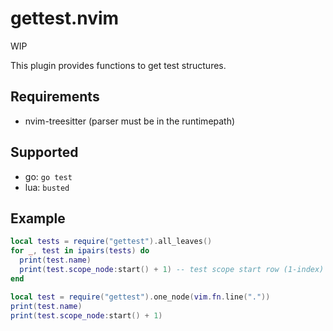 # gettest.nvim

WIP

This plugin provides functions to get test structures.

## Requirements

- nvim-treesitter (parser must be in the runtimepath)

## Supported

- go: `go test`
- lua: `busted`

## Example

```lua
local tests = require("gettest").all_leaves()
for _, test in ipairs(tests) do
  print(test.name)
  print(test.scope_node:start() + 1) -- test scope start row (1-index)
end

local test = require("gettest").one_node(vim.fn.line("."))
print(test.name)
print(test.scope_node:start() + 1)
```